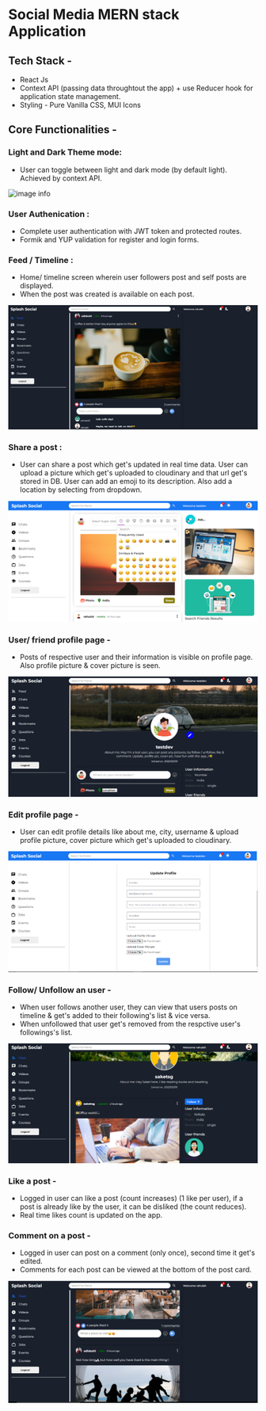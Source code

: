 # Social Media MERN stack Application

## Tech Stack -

- React Js
- Context API (passing data throughtout the app) + use Reducer hook for application state management.
- Styling - Pure Vanilla CSS, MUI Icons

## Core Functionalities -

### Light and Dark Theme mode:

- User can toggle between light and dark mode (by default light). Achieved by context API.

![image info](./src/assets/readmeImages/Hnet-image.gif)

### User Authenication :

- Complete user authentication with JWT token and protected routes.
- Formik and YUP validation for register and login forms.

### Feed / Timeline :

- Home/ timeline screen wherein user followers post and self posts are displayed.
- When the post was created is available on each post.

![image info](./src/assets/readmeImages/8.png)

### Share a post :

- User can share a post which get's updated in real time data. User can upload a picture which get's uploaded to cloudinary and that url get's stored in DB. User can add an emoji to its description. Also add a location by selecting from dropdown.

![image info](./src/assets/readmeImages/1.png)

### User/ friend profile page -

- Posts of respective user and their information is visible on profile page. Also profile picture & cover picture is seen.

![image info](./src/assets/readmeImages/3.png)

### Edit profile page -

- User can edit profile details like about me, city, username & upload profile picture, cover picture which get's uploaded to cloudinary.

![image info](./src/assets/readmeImages/4.png)

### Follow/ Unfollow an user -

- When user follows another user, they can view that users posts on timeline & get's added to their following's list & vice versa.
- When unfollowed that user get's removed from the respctive user's followings's list.

![image info](./src/assets/readmeImages/6.png)

### Like a post -

- Logged in user can like a post (count increases) (1 like per user), if a post is already like by the user, it can be disliked (the count reduces).
- Real time likes count is updated on the app.

### Comment on a post -

- Logged in user can post on a comment (only once), second time it get's edited.
- Comments for each post can be viewed at the bottom of the post card.

![image info](./src/assets/readmeImages/5.png)
